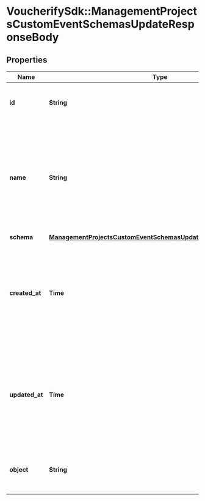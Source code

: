 # VoucherifySdk::ManagementProjectsCustomEventSchemasUpdateResponseBody

## Properties

| Name | Type | Description | Notes |
| ---- | ---- | ----------- | ----- |
| **id** | **String** | Unique identifier of the custom event schema. | [optional] |
| **name** | **String** | User-defined name of the custom event. This is also shown in **Project Settings** &gt; **Event Schema** in the Voucherify Dashboard. | [optional] |
| **schema** | [**ManagementProjectsCustomEventSchemasUpdateResponseBodySchema**](ManagementProjectsCustomEventSchemasUpdateResponseBodySchema.md) |  | [optional] |
| **created_at** | **Time** | Timestamp representing the date and time when the custom event schema was created. The value is shown in the ISO 8601 format. | [optional] |
| **updated_at** | **Time** | Timestamp representing the date and time when the custom event schema was updated. The value is shown in the ISO 8601 format. | [optional] |
| **object** | **String** | The type of the object represented by JSON. | [optional][default to &#39;custom-event-schema&#39;] |

